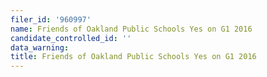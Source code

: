 ```yaml
---
filer_id: '960997'
name: Friends of Oakland Public Schools Yes on G1 2016
candidate_controlled_id: ''
data_warning: 
title: Friends of Oakland Public Schools Yes on G1 2016
---
```

